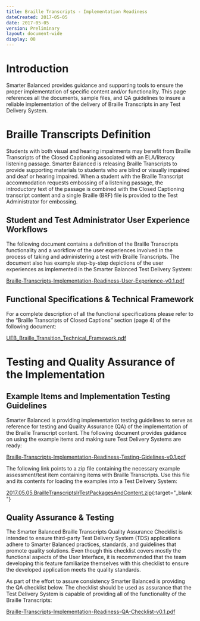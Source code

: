 ```yaml
---
title: Braille Transcripts - Implementation Readiness
dateCreated: 2017-05-05
date: 2017-05-05
version: Preliminary
layout: document-wide
display: 08
---
```


# Introduction

Smarter Balanced provides guidance and supporting tools to ensure the proper implementation of specific content and/or functionality. This page references all the documents, sample files, and QA guidelines to insure a reliable implementation of the delivery of Braille Transcripts in any Test Delivery System.

# Braille Transcripts Definition

Students with both visual and hearing impairments may benefit from Braille Transcripts of the Closed Captioning associated with an ELA/literacy listening passage. Smarter Balanced is releasing Braille Transcripts to provide supporting materials to students who are blind or visually impaired and deaf or hearing impaired. When a student with the Braille Transcript accommodation requests embossing of a listening passage, the introductory text of the passage is combined with the Closed Captioning transcript content and a single Braille (BRF) file is provided to the Test Administrator for embossing.

## Student and Test Administrator User Experience Workflows
 
The following document contains a definition of the Braille Transcripts functionality and a workflow of the user experiences involved in the process of taking and administering a test with Braille Transcripts. The document also has example step-by-step depictions of the user experiences as implemented in the Smarter Balanced Test Delivery System:

[Braille-Transcripts-Implementation-Readiness-User-Experience-v0.1.pdf](http://www.smarterapp.org/documents/Braille-Transcripts-Implementation-Readiness-User-Experience-v0.1.pdf)

## Functional Specifications & Technical Framework

For a complete description of all the functional specifications please refer to the “Braille Transcripts of Closed Captions” section (page 4) of the following document:

[UEB_Braille_Transition_Technical_Framework.pdf](http://www.smarterapp.org/documents/UEB_Braille_Transition_Technical_Framework.pdf)


# Testing and Quality Assurance of the Implementation

## Example Items and Implementation Testing Guidelines

Smarter Balanced is providing implementation testing guidelines to serve as reference for testing and Quality Assurance (QA) of the implementation of the Braille Transcript content. The following document provides guidance on using the example items and making sure Test Delivery Systems are ready:

[Braille-Transcripts-Implementation-Readiness-Testing-Gidelines-v0.1.pdf](http://www.smarterapp.org/documents/Braille-Transcripts-Implementation-Readiness-Testing-Gidelines-v0.1.pdf)

The following link points to a zip file containing the necessary example assessment/test item containing items with Braille Transcripts. Use this file and its contents for loading the examples into a Test Delivery System:

[2017.05.05.BrailleTranscriptsIrTestPackagesAndContent.zip](ftp://ftps.smarterbalanced.org/~sbacpublic/Public/ImplementationReadiness/2017.05.05.BrailleTranscriptsIrTestPackagesAndContent.zip){:target="_blank"}

## Quality Assurance & Testing

The Smarter Balanced Braille Transcripts Quality Assurance Checklist is intended to ensure third-party Test Delivery System (TDS) applications adhere to Smarter Balanced practices, standards, and guidelines that promote quality solutions. Even though this checklist covers mostly the functional aspects of the User Interface, it is recommended that the team developing this feature familiarize themselves with this checklist to ensure the developed application meets the quality standards.

As part of the effort to assure consistency Smarter Balanced is providing the QA checklist below. The checklist should be used as assurance that the Test Delivery System is capable of providing all of the functionality of the Braille Transcripts:


[Braille-Transcripts-Implementation-Readiness-QA-Checklist-v0.1.pdf](http://www.smarterapp.org/documents/Braille-Transcripts-Implementation-Readiness-QA-Checklist-v0.1.pdf)
